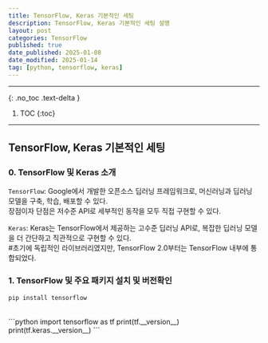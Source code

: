 ```yaml
---
title: TensorFlow, Keras 기본적인 세팅
description: TensorFlow, Keras 기본적인 세팅 설명
layout: post
categories: TensorFlow
published: true
date_published: 2025-01-08
date_modified: 2025-01-14
tag: [python, tensorflow, keras]
---
```

---
{: .no_toc .text-delta }

1. TOC
{:toc}
---

<!-- 글의 제목은 ##
    나머지 큰 제목은 ###
    이후 나머지는 3개이상 -->

## TensorFlow, Keras 기본적인 세팅

### 0. TensorFlow 및 Keras 소개
`TensorFlow`: Google에서 개발한 오픈소스 딥러닝 프레임워크로, 머신러닝과 딥러닝 모델을 구축, 학습, 배포할 수 있다.<br>
장점이자 단점은 저수준 API로 세부적인 동작을 모두 직접 구현할 수 있다.

`Keras`: Keras는 TensorFlow에서 제공하는 고수준 딥러닝 API로, 복잡한 딥러닝 모델을 더 간단하고 직관적으로 구현할 수 있다.<br>
#초기에 독립적인 라이브러리였지만, TensorFlow 2.0부터는 TensorFlow 내부에 통합되었다.<br>

### 1. TensorFlow 및 주요 패키지 설치 및 버전확인

```bash
pip install tensorflow
```
<br>
```python
import tensorflow as tf
print(tf.__version__)
print(tf.keras.__version__)
```